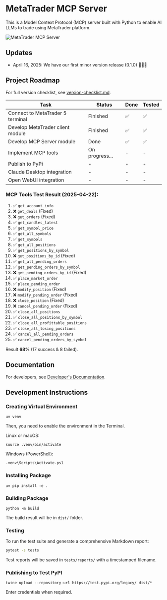 # MetaTrader MCP Server

This is a Model Context Protocol (MCP) server built with Python to enable AI LLMs to trade using MetaTrader platform.

![MetaTrader MCP Server](https://yvkbpmmzjmfqjxusmyop.supabase.co/storage/v1/object/public/github//metatrader-mcp-server-1.png)

## Updates

- April 16, 2025: We have our first minor version release (0.1.0) 🎉🎉🎉

## Project Roadmap

For full version checklist, see [version-checklist.md](docs/roadmap/version-checklist.md).

| Task | Status | Done | Tested |
|------|--------|------|--------|
| Connect to MetaTrader 5 terminal | Finished | ✅ | ✅ |
| Develop MetaTrader client module | Finished | ✅ | ✅ |
| Develop MCP Server module | Done | ✅ | ✅ |
| Implement MCP tools | On progress... | - | - |
| Publish to PyPi | - | - | - |
| Claude Desktop integration | - | - | - |
| Open WebUI integration | - | - | - |

### MCP Tools Test Result (2025-04-22):

1. ✅ `get_account_info`
2. ❌ `get_deals` (Fixed)
3. ❌ `get_orders` (Fixed)
4. ✅ `get_candles_latest`
5. ✅ `get_symbol_price`
6. ✅ `get_all_symbols`
7. ✅ `get_symbols`
8. ✅ `get_all_positions`
9. ✅ `get_positions_by_symbol`
10. ❌ `get_positions_by_id` (Fixed)
11. ✅ `get_all_pending_orders`
12. ✅ `get_pending_orders_by_symbol`
13. ❌ `get_pending_orders_by_id` (Fixed)
14. ✅ `place_market_order`
15. ✅ `place_pending_order`
16. ❌ `modify_position` (Fixed)
17. ❌ `modify_pending_order` (Fixed)
18. ❌ `close_position` (Fixed)
19. ❌ `cancel_pending_order` (Fixed)
20. ✅ `close_all_positions`
21. ✅ `close_all_positions_by_symbol`
22. ✅ `close_all_profittable_positions`
23. ✅ `close_all_losing_positions`
24. ✅ `cancel_all_pending_orders`
25. ✅ `cancel_pending_orders_by_symbol`

Result **68%** (17 success & 8 failed).

## Documentation

For developers, see [Developer's Documentation](docs/README.md).

## Development Instructions

### Creating Virtual Environment

```
uv venv
```

Then, you need to enable the environment in the Terminal.

Linux or macOS:
```
source .venv/bin/activate
```

Windows (PowerShell):
```
.venv\Scripts\Activate.ps1
```

### Installing Package

```
uv pip install -e .
```

### Building Package

```
python -m build
```

The build result will be in `dist/` folder.

### Testing

To run the test suite and generate a comprehensive Markdown report:

```bash
pytest -s tests
```

Test reports will be saved in `tests/reports/` with a timestamped filename.

### Publishing to Test PyPI

```
twine upload --repository-url https://test.pypi.org/legacy/ dist/*
```

Enter credentials when required.
